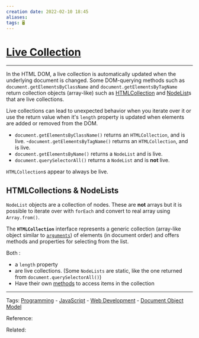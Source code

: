 ```yaml
---
creation date: 2022-02-10 18:45
aliases: 
tags: 🖥️
---
```


# [Live Collection](Live%20Collection.md)
---

In the HTML DOM, a live collection is automatically updated when the underlying document is changed. Some DOM-querying methods such as `document.getElementsByClassName` and `document.getElementsByTagName` return collection objects (array-like) such as [HTMLCollection](HTMLCollection.md) and [NodeList](NodeList.md)s that are live collections.

Live collections can lead to unexpected behavior when you iterate over it or use the return value when it's `length` property is updated when elements are added or removed from the DOM.

- `document.getElementsByClassName()` returns an `HTMLCollection`, and is live.
-`document.getElementsByTagName()` returns  an `HTMLCollection`, and is live.
- `document.getElementsByName()` returns  a `NodeList` and is live.
- `document.querySelectorAll()` returns  a `NodeList` and is **not** live.

`HTMLCollection`s appear to always be live.

## HTMLCollections & NodeLists

`NodeList` objects are a collection of nodes. These are **not** arrays but it is possible to iterate over with `forEach` and convert to real array using `Array.from()`. 

The **`HTMLCollection`** interface represents a generic collection (array-like object similar to [`arguments`](https://developer.mozilla.org/en-US/docs/Web/JavaScript/Reference/Functions/arguments)) of elements (in document order) and offers methods and properties for selecting from the list.

Both :
-  a `length` property
- are live collections. (Some `NodeLists` are static, like the one returned from `document.querySelectorAll()`)
- Have their own [methods](https://developer.mozilla.org/en-US/docs/Web/API/NodeList) to access items in the collection


---
Tags: [Programming](Programming.md) - [JavaScript](./JavaScript.md) - [Web Development](Web%20Development.md) - [Document Object Model](./Document%20Object%20Model.md) 

Reference:

Related: 